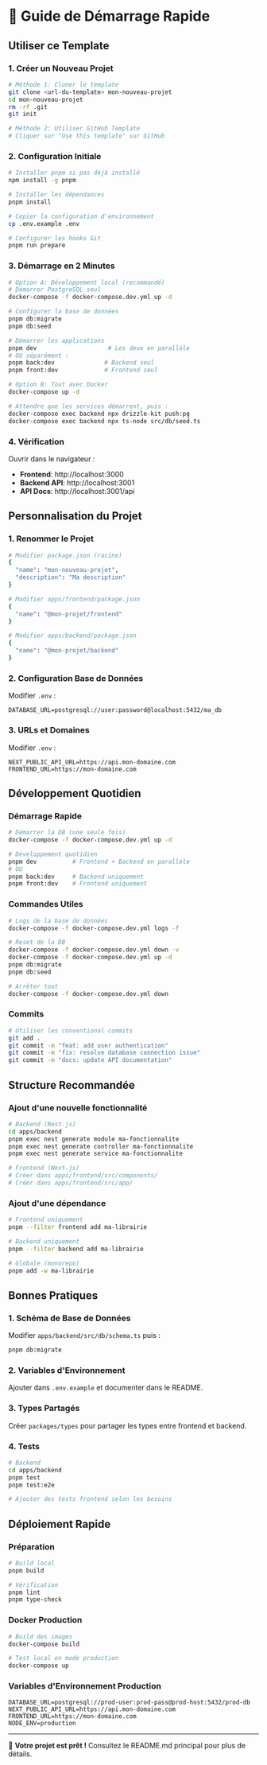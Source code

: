 # 🚀 Guide de Démarrage Rapide

## Utiliser ce Template

### 1. Créer un Nouveau Projet

```bash
# Méthode 1: Cloner le template
git clone <url-du-template> mon-nouveau-projet
cd mon-nouveau-projet
rm -rf .git
git init

# Méthode 2: Utiliser GitHub Template
# Cliquer sur "Use this template" sur GitHub
```

### 2. Configuration Initiale

```bash
# Installer pnpm si pas déjà installé
npm install -g pnpm

# Installer les dépendances
pnpm install

# Copier la configuration d'environnement
cp .env.example .env

# Configurer les hooks Git
pnpm run prepare
```

### 3. Démarrage en 2 Minutes

```bash
# Option A: Développement local (recommandé)
# Démarrer PostgreSQL seul
docker-compose -f docker-compose.dev.yml up -d

# Configurer la base de données
pnpm db:migrate
pnpm db:seed

# Démarrer les applications
pnpm dev                    # Les deux en parallèle
# OU séparément :
pnpm back:dev              # Backend seul
pnpm front:dev             # Frontend seul
```

```bash
# Option B: Tout avec Docker
docker-compose up -d

# Attendre que les services démarrent, puis :
docker-compose exec backend npx drizzle-kit push:pg
docker-compose exec backend npx ts-node src/db/seed.ts
```

### 4. Vérification

Ouvrir dans le navigateur :

- **Frontend**: http://localhost:3000
- **Backend API**: http://localhost:3001
- **API Docs**: http://localhost:3001/api

## Personnalisation du Projet

### 1. Renommer le Projet

```bash
# Modifier package.json (racine)
{
  "name": "mon-nouveau-projet",
  "description": "Ma description"
}

# Modifier apps/frontend/package.json
{
  "name": "@mon-projet/frontend"
}

# Modifier apps/backend/package.json
{
  "name": "@mon-projet/backend"
}
```

### 2. Configuration Base de Données

Modifier `.env` :

```env
DATABASE_URL=postgresql://user:password@localhost:5432/ma_db
```

### 3. URLs et Domaines

Modifier `.env` :

```env
NEXT_PUBLIC_API_URL=https://api.mon-domaine.com
FRONTEND_URL=https://mon-domaine.com
```

## Développement Quotidien

### Démarrage Rapide

```bash
# Démarrer la DB (une seule fois)
docker-compose -f docker-compose.dev.yml up -d

# Développement quotidien
pnpm dev          # Frontend + Backend en parallèle
# OU
pnpm back:dev     # Backend uniquement
pnpm front:dev    # Frontend uniquement
```

### Commandes Utiles

```bash
# Logs de la base de données
docker-compose -f docker-compose.dev.yml logs -f

# Reset de la DB
docker-compose -f docker-compose.dev.yml down -v
docker-compose -f docker-compose.dev.yml up -d
pnpm db:migrate
pnpm db:seed

# Arrêter tout
docker-compose -f docker-compose.dev.yml down
```

### Commits

```bash
# Utiliser les conventional commits
git add .
git commit -m "feat: add user authentication"
git commit -m "fix: resolve database connection issue"
git commit -m "docs: update API documentation"
```

## Structure Recommandée

### Ajout d'une nouvelle fonctionnalité

```bash
# Backend (Nest.js)
cd apps/backend
pnpm exec nest generate module ma-fonctionnalite
pnpm exec nest generate controller ma-fonctionnalite
pnpm exec nest generate service ma-fonctionnalite

# Frontend (Next.js)
# Créer dans apps/frontend/src/components/
# Créer dans apps/frontend/src/app/
```

### Ajout d'une dépendance

```bash
# Frontend uniquement
pnpm --filter frontend add ma-librairie

# Backend uniquement
pnpm --filter backend add ma-librairie

# Globale (monorepo)
pnpm add -w ma-librairie
```

## Bonnes Pratiques

### 1. Schéma de Base de Données

Modifier `apps/backend/src/db/schema.ts` puis :

```bash
pnpm db:migrate
```

### 2. Variables d'Environnement

Ajouter dans `.env.example` et documenter dans le README.

### 3. Types Partagés

Créer `packages/types` pour partager les types entre frontend et backend.

### 4. Tests

```bash
# Backend
cd apps/backend
pnpm test
pnpm test:e2e

# Ajouter des tests frontend selon les besoins
```

## Déploiement Rapide

### Préparation

```bash
# Build local
pnpm build

# Vérification
pnpm lint
pnpm type-check
```

### Docker Production

```bash
# Build des images
docker-compose build

# Test local en mode production
docker-compose up
```

### Variables d'Environnement Production

```env
DATABASE_URL=postgresql://prod-user:prod-pass@prod-host:5432/prod-db
NEXT_PUBLIC_API_URL=https://api.mon-domaine.com
FRONTEND_URL=https://mon-domaine.com
NODE_ENV=production
```

---

🎉 **Votre projet est prêt !** Consultez le README.md principal pour plus de détails.
